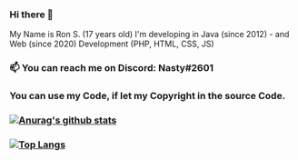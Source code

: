 ### Hi there 👋

My Name is Ron S. (17 years old)
 I'm developing in Java (since 2012) - and Web (since 2020) Development (PHP, HTML, CSS, JS)

### 📫 You can reach me on Discord: Nasty#2601

### You can use my Code, if let my Copyright in the source Code.



### [![Anurag's github stats](https://github-readme-stats.vercel.app/api?username=NastyOOF&theme=dracula)](https://github.com/anuraghazra/github-readme-stats)

### [![Top Langs](https://github-readme-stats.vercel.app/api/top-langs/?username=NastyOOF&theme=dracula)](https://github.com/anuraghazra/github-readme-stats)

<!--
**NastyOOF/NastyOOF** is a ✨ _special_ ✨ repository because its `README.md` (this file) appears on your GitHub profile.
